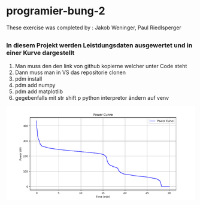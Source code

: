 # programier-bung-2
These exercise was completed by :
Jakob Weninger, Paul Riedlsperger
##


### In diesem Projekt werden Leistdungsdaten ausgewertet und in einer Kurve dargestellt
1. Man muss den den link von github kopierne welcher unter Code steht 
2. Dann muss man in VS das repositorie clonen 
3. pdm install
4. pdm add numpy
5. pdm add matplotlib
6. gegebenfalls mit str shift p python interpretor ändern auf venv 


 ![alt text](image.png)
